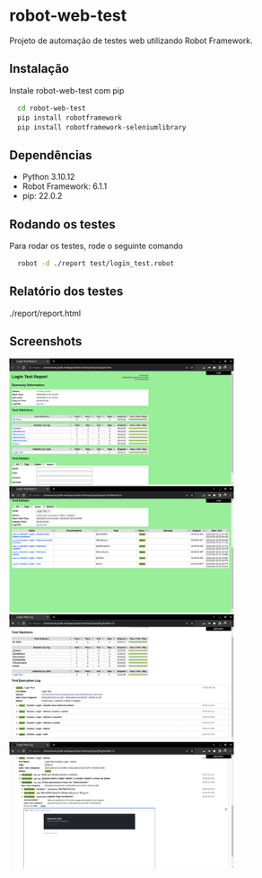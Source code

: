 # robot-web-test
Projeto de automação de testes web utilizando Robot Framework.

## Instalação
Instale robot-web-test com pip

```bash
  cd robot-web-test
  pip install robotframework
  pip install robotframework-seleniumlibrary
```
    
## Dependências
- Python 3.10.12
- Robot Framework: 6.1.1
- pip: 22.0.2

## Rodando os testes
Para rodar os testes, rode o seguinte comando

```bash
  robot -d ./report test/login_test.robot
```

## Relatório dos testes
./report/report.html

## Screenshots
<img src="https://github.com/rlhorochovec/robot-web-test/blob/develop/Screenshots/report.png" width="400" /> <img src="https://github.com/rlhorochovec/robot-web-test/blob/develop/Screenshots/report_scenarios.png" width="400" />
<img src="https://github.com/rlhorochovec/robot-web-test/blob/develop/Screenshots/log.png" width="400" /> <img src="https://github.com/rlhorochovec/robot-web-test/blob/develop/Screenshots/log_scenarios.png" width="400" />